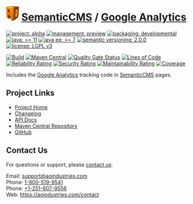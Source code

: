 # [<img src="ao-logo.png" alt="AO Logo" width="35" height="40">](https://github.com/ao-apps) [SemanticCMS](https://github.com/ao-apps/semanticcms) / [Google Analytics](https://github.com/ao-apps/semanticcms-google-analytics)

[![project: alpha](https://semanticcms.com/ao-badges/project-alpha.svg)](https://aoindustries.com/life-cycle#project-alpha)
[![management: preview](https://semanticcms.com/ao-badges/management-preview.svg)](https://aoindustries.com/life-cycle#management-preview)
[![packaging: developmental](https://semanticcms.com/ao-badges/packaging-developmental.svg)](https://aoindustries.com/life-cycle#packaging-developmental)  
[![java: &gt;= 11](https://semanticcms.com/ao-badges/java-11.svg)](https://docs.oracle.com/en/java/javase/11/)
[![java ee: &gt;= 7](https://semanticcms.com/ao-badges/javaee-7.svg)](https://docs.oracle.com/javaee/7/)
[![semantic versioning: 2.0.0](https://semanticcms.com/ao-badges/semver-2.0.0.svg)](http://semver.org/spec/v2.0.0.html)
[![license: LGPL v3](https://semanticcms.com/ao-badges/license-lgpl-3.0.svg)](https://www.gnu.org/licenses/lgpl-3.0)

[![Build](https://github.com/ao-apps/semanticcms-google-analytics/workflows/Build/badge.svg?branch=master)](https://github.com/ao-apps/semanticcms-google-analytics/actions?query=workflow%3ABuild)
[![Maven Central](https://maven-badges.herokuapp.com/maven-central/com.semanticcms/semanticcms-google-analytics/badge.svg)](https://maven-badges.herokuapp.com/maven-central/com.semanticcms/semanticcms-google-analytics)
[![Quality Gate Status](https://sonarcloud.io/api/project_badges/measure?branch=master&project=com.semanticcms%3Asemanticcms-google-analytics&metric=alert_status)](https://sonarcloud.io/dashboard?branch=master&id=com.semanticcms%3Asemanticcms-google-analytics)
[![Lines of Code](https://sonarcloud.io/api/project_badges/measure?branch=master&project=com.semanticcms%3Asemanticcms-google-analytics&metric=ncloc)](https://sonarcloud.io/component_measures?branch=master&id=com.semanticcms%3Asemanticcms-google-analytics&metric=ncloc)  
[![Reliability Rating](https://sonarcloud.io/api/project_badges/measure?branch=master&project=com.semanticcms%3Asemanticcms-google-analytics&metric=reliability_rating)](https://sonarcloud.io/component_measures?branch=master&id=com.semanticcms%3Asemanticcms-google-analytics&metric=Reliability)
[![Security Rating](https://sonarcloud.io/api/project_badges/measure?branch=master&project=com.semanticcms%3Asemanticcms-google-analytics&metric=security_rating)](https://sonarcloud.io/component_measures?branch=master&id=com.semanticcms%3Asemanticcms-google-analytics&metric=Security)
[![Maintainability Rating](https://sonarcloud.io/api/project_badges/measure?branch=master&project=com.semanticcms%3Asemanticcms-google-analytics&metric=sqale_rating)](https://sonarcloud.io/component_measures?branch=master&id=com.semanticcms%3Asemanticcms-google-analytics&metric=Maintainability)
[![Coverage](https://sonarcloud.io/api/project_badges/measure?branch=master&project=com.semanticcms%3Asemanticcms-google-analytics&metric=coverage)](https://sonarcloud.io/component_measures?branch=master&id=com.semanticcms%3Asemanticcms-google-analytics&metric=Coverage)

Includes the [Google Analytics](https://analytics.google.com/) tracking code in [SemanticCMS](https://github.com/ao-apps/semanticcms) pages.

## Project Links
* [Project Home](https://semanticcms.com/google-analytics/)
* [Changelog](https://semanticcms.com/google-analytics/changelog)
* [API Docs](https://semanticcms.com/google-analytics/apidocs/)
* [Maven Central Repository](https://central.sonatype.com/artifact/com.semanticcms/semanticcms-google-analytics)
* [GitHub](https://github.com/ao-apps/semanticcms-google-analytics)

## Contact Us
For questions or support, please [contact us](https://aoindustries.com/contact):

Email: [support@aoindustries.com](mailto:support@aoindustries.com)  
Phone: [1-800-519-9541](tel:1-800-519-9541)  
Phone: [+1-251-607-9556](tel:+1-251-607-9556)  
Web: https://aoindustries.com/contact

